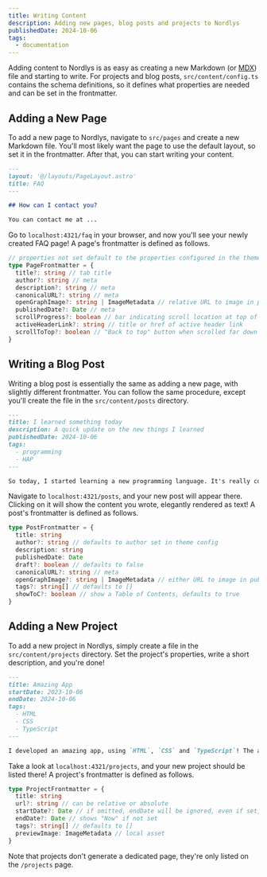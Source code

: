 ```yaml
---
title: Writing Content
description: Adding new pages, blog posts and projects to Nordlys
publishedDate: 2024-10-06
tags:
  - documentation
---
```


Adding content to Nordlys is as easy as creating a new Markdown (or [MDX](https://docs.astro.build/en/guides/integrations-guide/mdx/)) file and starting to write. For projects and blog posts, `src/content/config.ts` contains the schema definitions, so it defines what properties are needed and can be set in the frontmatter.

## Adding a New Page

To add a new page to Nordlys, navigate to `src/pages` and create a new Markdown file. You'll most likely want the page to use the default layout, so set it in the frontmatter. After that, you can start writing your content.

```markdown src/pages/faq.md
---
layout: '@/layouts/PageLayout.astro'
title: FAQ
---

## How can I contact you?

You can contact me at ...
```

Go to `localhost:4321/faq` in your browser, and now you'll see your newly created FAQ page! A page's frontmatter is defined as follows.

```ts
// properties not set default to the properties configured in the theme
type PageFrontmatter = {
  title?: string // tab title
  author?: string // meta
  description?: string // meta
  canonicalURL?: string // meta
  openGraphImage?: string | ImageMetadata // relative URL to image in public folder or local asset
  publishedDate?: Date // meta
  scrollProgress?: boolean // bar indicating scroll location at top of page
  activeHeaderLink?: string // title or href of active header link
  scrollToTop?: boolean // "Back to top" button when scrolled far down
}
```

## Writing a Blog Post

Writing a blog post is essentially the same as adding a new page, with slightly different frontmatter. You can follow the same procedure, except you'll create the file in the `src/content/posts` directory.

```markdown src/content/posts/learned-today.md
---
title: I learned something today
description: A quick update on the new things I learned
publishedDate: 2024-10-06
tags:
  - programming
  - HAP
---

So today, I started learning a new programming language. It's really cool because ...
```

Navigate to `localhost:4321/posts`, and your new post will appear there. Clicking on it will show the content you wrote, elegantly rendered as text! A post's frontmatter is defined as follows.

```ts
type PostFrontmatter = {
  title: string
  author?: string // defaults to author set in theme config
  description: string
  publishedDate: Date
  draft?: boolean // defaults to false
  canonicalURL?: string // meta
  openGraphImage?: string | ImageMetadata // either URL to image in public folder or local asset
  tags?: string[] // defaults to []
  showToC?: boolean // show a Table of Contents, defaults to true
}
```

## Adding a New Project

To add a new project in Nordlys, simply create a file in the `src/content/projects` directory. Set the project's properties, write a short description, and you're done!

```markdown src/content/projects/amazing-app.md
---
title: Amazing App
startDate: 2023-10-06
endDate: 2024-10-06
tags:
  - HTML
  - CSS
  - TypeScript
---

I developed an amazing app, using `HTML`, `CSS` and `TypeScript`! The app can ...
```

Take a look at `localhost:4321/projects`, and your new project should be listed there! A project's frontmatter is defined as follows.

```ts
type ProjectFrontmatter = {
  title: string
  url?: string // can be relative or absolute
  startDate?: Date // if omitted, endDate will be ignored, even if set, and project will be sorted to end of list
  endDate?: Date // shows "Now" if not set
  tags?: string[] // defaults to []
  previewImage: ImageMetadata // local asset
}
```

Note that projects don't generate a dedicated page, they're only listed on the `/projects` page.
